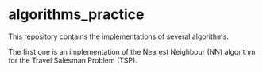 # algorithms_practice

This repository contains the implementations of several algorithms. 

The first one is an implementation of the Nearest Neighbour (NN) algorithm for the Travel Salesman Problem (TSP).
